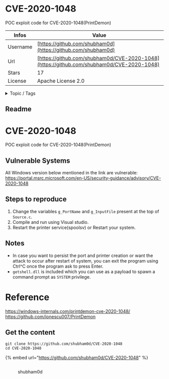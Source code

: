 # CVE-2020-1048

POC exploit code for CVE-2020-1048(PrintDemon)

| Infos    | Value                                                              |
| -------- | -------------------------------------------------------------------|
| Username | [https://github.com/shubham0d](https://github.com/shubham0d) |
| Url      | [https://github.com/shubham0d/CVE-2020-1048](https://github.com/shubham0d/CVE-2020-1048)                                               |
| Stars    | 17                                                          |
| License  | Apache License 2.0                                                        |

<details>

<summary>Topic / Tags</summary>



</details>

## Readme

# CVE-2020-1048
POC exploit code for CVE-2020-1048(PrintDemon)

## Vulnerable Systems
All Windows version below mentioned in the link are vulnerable: https://portal.msrc.microsoft.com/en-US/security-guidance/advisory/CVE-2020-1048
## Steps to reproduce
1) Change the variables `g_PortName` and `g_InputFile` present at the top of `Source.c`.
2) Compile and run using Visual studio.
3) Restart the printer service(spoolsv) or Restart your system.

## Notes
* In case you want to persist the port and printer creation or want the attack to occur after restart of system, you can exit the program using Ctrl^C once the program ask to press Enter.
* `getshell.dll` is included which you can use as a payload to spawn a command prompt as `SYSTEM` privilege.
# Reference
https://windows-internals.com/printdemon-cve-2020-1048/
<br/>
https://github.com/ionescu007/PrintDemon



## Get the content

```
git clone https://github.com/shubham0d/CVE-2020-1048
cd CVE-2020-1048
```

{% embed url="https://github.com/shubham0d/CVE-2020-1048" %}

<figure><img src="https://avatars.githubusercontent.com/u/12750163?v=4" alt=""><figcaption><p>shubham0d</p></figcaption></figure>
